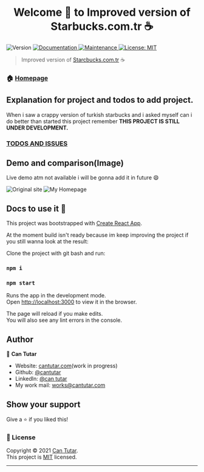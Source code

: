 <h1 align="center">Welcome 👋 to Improved version of Starbucks.com.tr ☕</h1>
<p>
  <img alt="Version" src="https://img.shields.io/badge/version-0.0.3-blue.svg?cacheSeconds=2592000" />
  <a href="https://github.com/cantutar/starbucks-clone-with-improvements" target="_blank">
    <img alt="Documentation" src="https://img.shields.io/badge/documentation-yes-brightgreen.svg" />
  </a>
  <a href="https://github.com/cantutar/starbucks-clone-with-improvements/graphs/commit-activity" target="_blank">
    <img alt="Maintenance" src="https://img.shields.io/badge/Maintained%3F-yes-green.svg" />
  </a>
  <a href="https://github.com/cantutar/starbucks-clone-with-improvements/blob/master/LICENSE" target="_blank">
    <img alt="License: MIT" src="https://img.shields.io/github/license/cantutar/starbucks-clone-with-improvements" />
  </a>
</p>

> Improved version of [Starcbucks.com.tr](https://starbucks.com.tr) ☕

### 🏠 [Homepage](https://github.com/cantutar/starbucks-clone-with-improvements)

## Explanation for project and todos to add project.

<p>When i saw a crappy version of turkish starbucks and i asked myself can i do better than started this project remember <strong>THIS PROJECT IS STILL UNDER DEVELOPMENT.</strong></p>


[<h3>TODOS AND ISSUES</h4>](https://github.com/cantutar/starbucks-clone-with-improvements/projects/1)

## Demo and comparison(Image)

Live demo atm not available i will be gonna add it in future 😄

![Original site](https://i.imgur.com/YaxcDCb.png)
![My Homepage](https://i.imgur.com/bDESTDY.png)



## Docs to use it 💪


This project was bootstrapped with [Create React App](https://github.com/facebook/create-react-app).

At the moment build isn't ready because im keep improving the project if you still wanna look at the result:

Clone the project with git bash and run:
### `npm i`
### `npm start`

Runs the app in the development mode.\
Open [http://localhost:3000](http://localhost:3000) to view it in the browser.

The page will reload if you make edits.\
You will also see any lint errors in the console.

## Author

👤 **Can Tutar**

* Website: [cantutar.com](https://cantutar.com)(work in progress)
* Github: [@cantutar](https://github.com/cantutar)
* LinkedIn: [@can tutar](https://www.linkedin.com/in/can-tutar/)
* My work mail: works@cantutar.com

## Show your support

Give a ⭐️ if you liked this!

### 📝 License

Copyright © 2021 [Can Tutar](https://github.com/cantutar).<br />
This project is [MIT](https://github.com/cantutar/starbucks-clone-with-improvements/blob/master/LICENSE) licensed.

***

